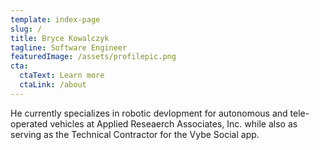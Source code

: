 ```yaml
---
template: index-page
slug: /
title: Bryce Kowalczyk
tagline: Software Engineer
featuredImage: /assets/profilepic.png
cta:
  ctaText: Learn more
  ctaLink: /about
---
```


He currently specializes in robotic devlopment for autonomous and tele-operated vehicles at Applied Reseaerch Associates, Inc. while also as serving as the Technical Contractor for the Vybe Social app.
